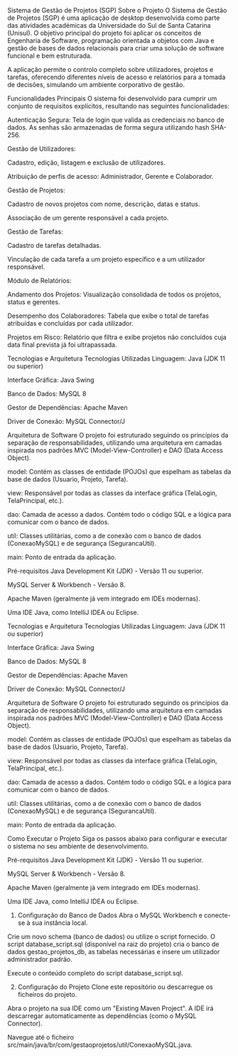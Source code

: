 Sistema de Gestão de Projetos (SGP)
Sobre o Projeto
O Sistema de Gestão de Projetos (SGP) é uma aplicação de desktop desenvolvida como parte das atividades académicas da Universidade do Sul de Santa Catarina (Unisul). O objetivo principal do projeto foi aplicar os conceitos de Engenharia de Software, programação orientada a objetos com Java e gestão de bases de dados relacionais para criar uma solução de software funcional e bem estruturada.

A aplicação permite o controlo completo sobre utilizadores, projetos e tarefas, oferecendo diferentes níveis de acesso e relatórios para a tomada de decisões, simulando um ambiente corporativo de gestão.

Funcionalidades Principais
O sistema foi desenvolvido para cumprir um conjunto de requisitos explícitos, resultando nas seguintes funcionalidades:

Autenticação Segura: Tela de login que valida as credenciais no banco de dados. As senhas são armazenadas de forma segura utilizando hash SHA-256.

Gestão de Utilizadores:

Cadastro, edição, listagem e exclusão de utilizadores.

Atribuição de perfis de acesso: Administrador, Gerente e Colaborador.

Gestão de Projetos:

Cadastro de novos projetos com nome, descrição, datas e status.

Associação de um gerente responsável a cada projeto.

Gestão de Tarefas:

Cadastro de tarefas detalhadas.

Vinculação de cada tarefa a um projeto específico e a um utilizador responsável.

Módulo de Relatórios:

Andamento dos Projetos: Visualização consolidada de todos os projetos, status e gerentes.

Desempenho dos Colaboradores: Tabela que exibe o total de tarefas atribuídas e concluídas por cada utilizador.

Projetos em Risco: Relatório que filtra e exibe projetos não concluídos cuja data final prevista já foi ultrapassada.

Tecnologias e Arquitetura
Tecnologias Utilizadas
Linguagem: Java (JDK 11 ou superior)

Interface Gráfica: Java Swing

Banco de Dados: MySQL 8

Gestor de Dependências: Apache Maven

Driver de Conexão: MySQL Connector/J

Arquitetura de Software
O projeto foi estruturado seguindo os princípios da separação de responsabilidades, utilizando uma arquitetura em camadas inspirada nos padrões MVC (Model-View-Controller) e DAO (Data Access Object).

model: Contém as classes de entidade (POJOs) que espelham as tabelas da base de dados (Usuario, Projeto, Tarefa).

view: Responsável por todas as classes da interface gráfica (TelaLogin, TelaPrincipal, etc.).

dao: Camada de acesso a dados. Contém todo o código SQL e a lógica para comunicar com o banco de dados.

util: Classes utilitárias, como a de conexão com o banco de dados (ConexaoMySQL) e de segurança (SegurancaUtil).

main: Ponto de entrada da aplicação.

Pré-requisitos
Java Development Kit (JDK) - Versão 11 ou superior.

MySQL Server & Workbench - Versão 8.

Apache Maven (geralmente já vem integrado em IDEs modernas).

Uma IDE Java, como IntelliJ IDEA ou Eclipse.

Tecnologias e Arquitetura
Tecnologias Utilizadas
Linguagem: Java (JDK 11 ou superior)

Interface Gráfica: Java Swing

Banco de Dados: MySQL 8

Gestor de Dependências: Apache Maven

Driver de Conexão: MySQL Connector/J

Arquitetura de Software
O projeto foi estruturado seguindo os princípios da separação de responsabilidades, utilizando uma arquitetura em camadas inspirada nos padrões MVC (Model-View-Controller) e DAO (Data Access Object).

model: Contém as classes de entidade (POJOs) que espelham as tabelas da base de dados (Usuario, Projeto, Tarefa).

view: Responsável por todas as classes da interface gráfica (TelaLogin, TelaPrincipal, etc.).

dao: Camada de acesso a dados. Contém todo o código SQL e a lógica para comunicar com o banco de dados.

util: Classes utilitárias, como a de conexão com o banco de dados (ConexaoMySQL) e de segurança (SegurancaUtil).

main: Ponto de entrada da aplicação.

Como Executar o Projeto
Siga os passos abaixo para configurar e executar o sistema no seu ambiente de desenvolvimento.

Pré-requisitos
Java Development Kit (JDK) - Versão 11 ou superior.

MySQL Server & Workbench - Versão 8.

Apache Maven (geralmente já vem integrado em IDEs modernas).

Uma IDE Java, como IntelliJ IDEA ou Eclipse.

1. Configuração do Banco de Dados
Abra o MySQL Workbench e conecte-se à sua instância local.

Crie um novo schema (banco de dados) ou utilize o script fornecido. O script database_script.sql (disponível na raiz do projeto) cria o banco de dados gestao_projetos_db, as tabelas necessárias e insere um utilizador administrador padrão.

Execute o conteúdo completo do script database_script.sql.

2. Configuração do Projeto
Clone este repositório ou descarregue os ficheiros do projeto.

Abra o projeto na sua IDE como um "Existing Maven Project". A IDE irá descarregar automaticamente as dependências (como o MySQL Connector).

Navegue até o ficheiro src/main/java/br/com/gestaoprojetos/util/ConexaoMySQL.java.


